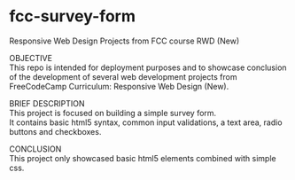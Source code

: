 # fcc-survey-form
Responsive Web Design Projects from FCC course RWD (New)  
  
OBJECTIVE  
  This repo is intended for deployment purposes and to showcase conclusion of the development of several web development projects from FreeCodeCamp Curriculum: Responsive Web Design (New).  
    
BRIEF DESCRIPTION  
  This project is focused on building a simple survey form.  
  It contains basic html5 syntax, common input validations, a text area, radio buttons and checkboxes.  
    
CONCLUSION  
  This project only showcased basic html5 elements combined with simple css.
